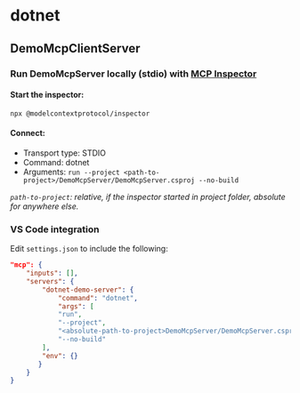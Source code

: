 # dotnet

## DemoMcpClientServer

### Run DemoMcpServer locally (stdio) with [MCP Inspector](https://github.com/modelcontextprotocol/inspector)

#### Start the inspector:

```shell
npx @modelcontextprotocol/inspector
```

#### Connect:

- Transport type: STDIO
- Command: dotnet
- Arguments: `run --project <path-to-project>/DemoMcpServer/DemoMcpServer.csproj --no-build`

_`path-to-project`: relative, if the inspector started in project folder, absolute for anywhere else._

### VS Code integration

Edit `settings.json` to include the following:

```json
"mcp": {
    "inputs": [],
    "servers": {
        "dotnet-demo-server": {
            "command": "dotnet",
            "args": [
            "run",
            "--project",
            "<absolute-path-to-project>DemoMcpServer/DemoMcpServer.csproj",
            "--no-build"
        ],
        "env": {}
       }
    }
}
```
